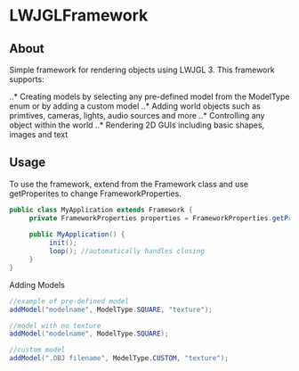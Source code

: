 # LWJGLFramework

## About
Simple framework for rendering objects using LWJGL 3. This framework supports:

..* Creating models by selecting any pre-defined model from the ModelType enum or by adding a custom model 
..* Adding world objects such as primtives, cameras, lights, audio sources and more 
..* Controlling any object within the world 
..* Rendering 2D GUIs including basic shapes, images and text 

## Usage
To use the framework, extend from the Framework class and use getProperites to change
FrameworkProperties. 
```java
public class MyApplication extends Framework {
     private FrameworkProperties properties = FrameworkProperties.getProperties();
     
     public MyApplication() {
          init();
          loop(); //automatically handles closing
     }
}
```

Adding Models
``` java
//example of pre-defined model
addModel("modelname", ModelType.SQUARE, "texture");

//model with no texture
addModel("modelname", ModelType.SQUARE);

//custom model
addModel(".OBJ filename", ModelType.CUSTOM, "texture");
```




